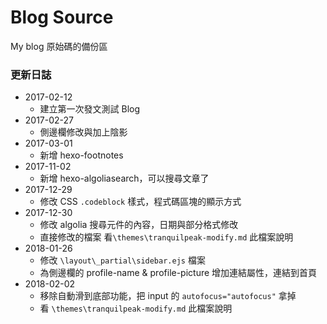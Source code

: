# Blog Source
My blog 原始碼的備份區


### 更新日誌
- 2017-02-12
    - 建立第一次發文測試 Blog
- 2017-02-27
    - 側邊欄修改與加上陰影
- 2017-03-01
    - 新增 hexo-footnotes
- 2017-11-02
    - 新增 hexo-algoliasearch，可以搜尋文章了
- 2017-12-29
    - 修改 CSS `.codeblock` 樣式，程式碼區塊的顯示方式
- 2017-12-30
    - 修改 algolia 搜尋元件的內容，日期與部分格式修改
    - 直接修改的檔案 看`\themes\tranquilpeak-modify.md` 此檔案說明
- 2018-01-26
    - 修改 `\layout\_partial\sidebar.ejs` 檔案
    - 為側邊欄的 profile-name & profile-picture 增加連結屬性，連結到首頁
- 2018-02-02
    - 移除自動滑到底部功能，把 input 的 `autofocus="autofocus"` 拿掉
    - 看 `\themes\tranquilpeak-modify.md` 此檔案說明
